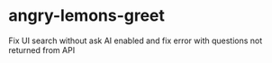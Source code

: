 # angry-lemons-greet

Fix UI search without ask AI enabled and fix error with questions not returned from API
